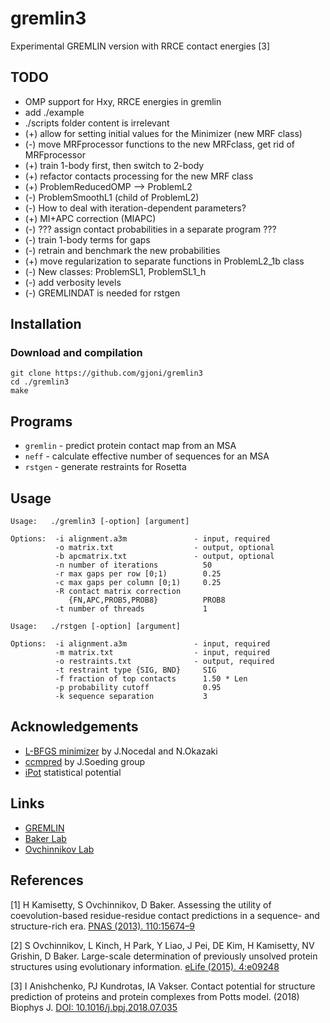 # gremlin3
Experimental GREMLIN version with RRCE contact energies [3]

## TODO

* OMP support for Hxy, RRCE energies in gremlin
* add ./example
* ./scripts folder content is irrelevant
* (+) allow for setting initial values for the Minimizer (new MRF class)
* (-) move MRFprocessor functions to the new MRFclass, get rid of MRFprocessor
* (+) train 1-body first, then switch to 2-body
* (+) refactor contacts processing for the new MRF class
* (+) ProblemReducedOMP --> ProblemL2
* (-) ProblemSmoothL1 (child of ProblemL2)
* (-) How to deal with iteration-dependent parameters?
* (+) MI+APC correction (MIAPC)
* (-) ??? assign contact probabilities in a separate program ???
* (-) train 1-body terms for gaps
* (-) retrain and benchmark the new probabilities
* (+) move regularization to separate functions in ProblemL2_1b class
* (-) New classes: ProblemSL1, ProblemSL1_h
* (-) add verbosity levels
* (-) GREMLINDAT is needed for rstgen

## Installation

### Download and compilation
```
git clone https://github.com/gjoni/gremlin3
cd ./gremlin3
make
```

## Programs

* `gremlin` - predict protein contact map from an MSA
* `neff` - calculate effective number of sequences for an MSA
* `rstgen` - generate restraints for Rosetta


## Usage
```
Usage:   ./gremlin3 [-option] [argument]

Options:  -i alignment.a3m               - input, required
          -o matrix.txt                  - output, optional
          -b apcmatrix.txt               - output, optional
          -n number of iterations          50
          -r max gaps per row [0;1)        0.25
          -c max gaps per column [0;1)     0.25
          -R contact matrix correction
             {FN,APC,PROB5,PROB8}          PROB8
          -t number of threads             1

```

```
Usage:   ./rstgen [-option] [argument]

Options:  -i alignment.a3m               - input, required
          -m matrix.txt                  - input, required
          -o restraints.txt              - output, required
          -t restraint type {SIG, BND}     SIG
          -f fraction of top contacts      1.50 * Len
          -p probability cutoff            0.95
          -k sequence separation           3
```

## Acknowledgements

 - [L-BFGS minimizer](https://github.com/chokkan/liblbfgs) by J.Nocedal and N.Okazaki
 - [ccmpred](https://github.com/soedinglab/CCMpred) by J.Soeding group
 - [iPot](https://github.com/gjoni/iPot) statistical potential

## Links
- [GREMLIN](http://gremlin.bakerlab.org/)
- [Baker Lab](http://www.bakerlab.org/)
- [Ovchinnikov Lab](http://site.solab.org/home)


## References

[1] H Kamisetty, S Ovchinnikov, D Baker. Assessing the utility of coevolution-based 
residue-residue contact predictions in a sequence- and structure-rich era. 
[PNAS (2013). 110:15674–9](https://doi.org/10.1073/pnas.1314045110)

[2] S Ovchinnikov, L Kinch, H Park, Y Liao, J Pei, DE Kim, H Kamisetty, NV Grishin, D Baker. 
Large-scale determination of previously unsolved protein structures using evolutionary information. 
[eLife (2015). 4:e09248](https://doi.org/10.7554/eLife.09248)

[3] I Anishchenko, PJ Kundrotas, IA Vakser. Contact potential for structure prediction 
of proteins and protein complexes from Potts model. (2018) Biophys J. 
[DOI: 10.1016/j.bpj.2018.07.035](https://doi.org/10.1016/j.bpj.2018.07.035)

